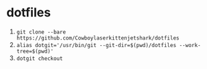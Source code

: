 # dotfiles
1. ```git clone --bare https://github.com/Cowboylaserkittenjetshark/dotfiles```</br>
2. ```alias dotgit='/usr/bin/git --git-dir=$(pwd)/dotfiles --work-tree=$(pwd)'```</br>
3. ```dotgit checkout```
